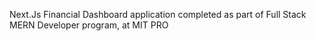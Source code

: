 Next.Js Financial Dashboard application completed as part of Full Stack MERN Developer program, at MIT PRO
